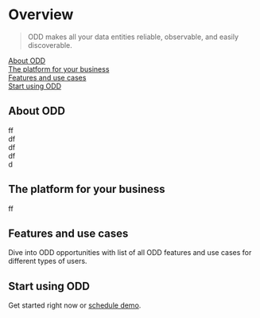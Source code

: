 # Overview
> ODD makes all your data entities reliable, observable, and easily discoverable.

[About ODD](#About-ODD) \
[The platform for your business](#The) \
[Features and use cases](Overview.md#F) \
[Start using ODD](#Start-using-ODD)
## About ODD
ff \
df \
df \
 df \
 d 

## <a name="The"></a>The platform for your business
ff
## <a name="F"></a>Features and use cases 
Dive into ODD opportunities with list of all ODD features and use cases for different types of users.
## Start using ODD
Get started right now or [schedule demo](https://calendly.com/germanosin/opendatadiscovery-demo?month=2022-01). 
